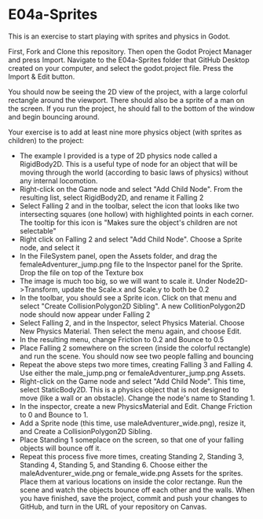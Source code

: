 # E04a-Sprites
This is an exercise to start playing with sprites and physics in Godot.

First, Fork and Clone this repository. Then open the Godot Project Manager and press Import. Navigate to the E04a-Sprites folder that GitHub Desktop created on your computer, and select the godot.project file. Press the Import & Edit button.

You should now be seeing the 2D view of the project, with a large colorful rectangle around the viewport. There should also be a sprite of a man on the screen. If you run the project, he should fall to the bottom of the window and begin bouncing around.

Your exercise is to add at least nine more physics object (with sprites as children) to the project:

 - The example I provided is a type of 2D physics node called a RigidBody2D. This is a useful type of node for an object that will be moving through the world (according to basic laws of physics) without any internal locomotion.
 - Right-click on the Game node and select "Add Child Node". From the resulting list, select RigidBody2D, and rename it Falling 2
 - Select Falling 2 and in the toolbar, select the icon that looks like two intersecting squares (one hollow) with highlighted points in each corner. The tooltip for this icon is "Makes sure the object's children are not selectable"
 - Right click on Falling 2 and select "Add Child Node". Choose a Sprite node, and select it
 - In the FileSystem panel, open the Assets folder, and drag the femaleAdventurer_jump.png file to the Inspector panel for the Sprite. Drop the file on top of the Texture box
 - The image is much too big, so we will want to scale it. Under Node2D->Transform, update the Scale.x and Scale.y to both be 0.2
 - In the toolbar, you should see a Sprite icon. Click on that menu and select "Create CollisionPolygon2D Sibling". A new CollitionPolygon2D node should now appear under Falling 2
 - Select Falling 2, and in the Inspector, select Physics Material. Choose New Physics Material. Then select the menu again, and choose Edit.
 - In the resulting menu, change Friction to 0.2 and Bounce to 0.5
 - Place Falling 2 somewhere on the screen (inside the colorful rectangle) and run the scene. You should now see two people falling and bouncing
 - Repeat the above steps two more times, creating Falling 3 and Falling 4. Use either the male_jump.png or femaleAdventurer_jump.png Assets.
 - Right-click on the Game node and select "Add Child Node". This time, select StaticBody2D. This is a physics object that is not designed to move (like a wall or an obstacle). Change the node's name to Standing 1.
 - In the inspector, create a new PhysicsMaterial and Edit. Change Friction to 0 and Bounce to 1.
 - Add a Sprite node (this time, use maleAdventurer_wide.png), resize it, and Create a CollisionPolygon2D Sibling.
 - Place Standing 1 someplace on the screen, so that one of your falling objects will bounce off it.
 - Repeat this process five more times, creating Standing 2, Standing 3, Standing 4, Standing 5, and Standing 6. Choose either the maleAdventurer_wide.png or female_wide.png Assets for the sprites. Place them at various locations on inside the color rectange.
 Run the scene and watch the objects bounce off each other and the walls.
 When you have finished, save the project, commit and push your changes to GitHub, and turn in the URL of your repository on Canvas.
 
 

